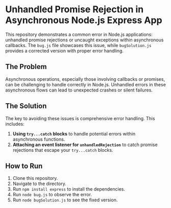 # Unhandled Promise Rejection in Asynchronous Node.js Express App

This repository demonstrates a common error in Node.js applications: unhandled promise rejections or uncaught exceptions within asynchronous callbacks.  The `bug.js` file showcases this issue, while `bugSolution.js` provides a corrected version with proper error handling.

## The Problem

Asynchronous operations, especially those involving callbacks or promises, can be challenging to handle correctly in Node.js. Unhandled errors in these asynchronous flows can lead to unexpected crashes or silent failures.

## The Solution

The key to avoiding these issues is comprehensive error handling. This includes:

1. **Using `try...catch` blocks** to handle potential errors within asynchronous functions.
2. **Attaching an event listener for `unhandledRejection`** to catch promise rejections that escape your `try...catch` blocks.

## How to Run

1. Clone this repository.
2. Navigate to the directory.
3. Run `npm install express` to install the dependencies.
4. Run `node bug.js` to observe the error.
5. Run `node bugSolution.js` to see the fixed version.